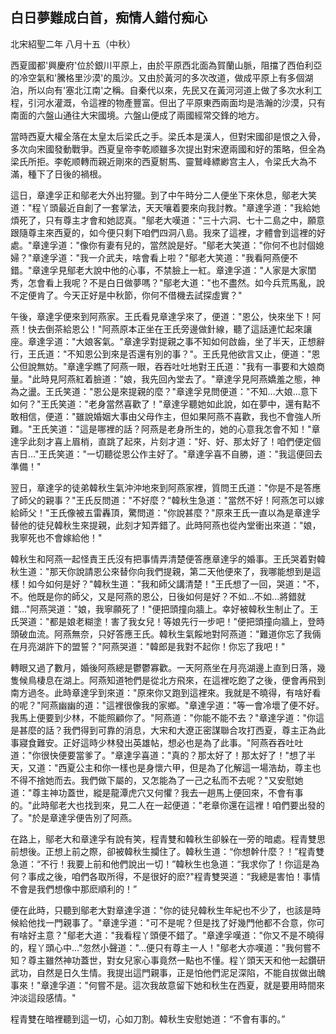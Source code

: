 白日夢難成白首，痴情人錯付痴心
------------------------------

北宋紹聖二年 八月十五（中秋）

西夏國都'興慶府'位於銀川平原上，由於平原西北面為賀蘭山脈，阻擋了西伯利亞的冷空氣和'騰格里沙漠'的風沙。又由於黃河的多次改道，做成平原上有多個湖泊，所以向有'塞北江南'之稱。自秦代以來，先民又在黃河河道上做了多次水利工程，引河水灌溉，令這裡的物產豐富。但出了平原東西兩面均是浩瀚的沙漠，只有南面的六盤山通往大宋國境。六盤山便成了兩國經常交鋒的地方。

當時西夏大權全落在太皇太后梁氏之手。梁氏本是漢人，但對宋國卻是恨之入骨，多次向宋國發動戰爭。西夏皇帝李乾顺雖多次提出對宋遼兩國和好的策略，但全為梁氏所拒。李乾顺轉而親近剛來的西夏駙馬、靈鷲峰縹緲宫主人，令梁氏大為不滿，種下了日後的禍根。

這日，章達孚正和鄔老大外出狩獵。到了中午時分二人便坐下來休息，鄔老大笑道："程丫頭最近自創了一套掌法，天天嚷着要來向我討教。"章達孚道："我給她煩死了，只有尊主才會和她認真。"鄔老大嘆道："三十六洞、七十二島之中，願意跟隨尊主來西夏的，如今便只剩下咱們四洞八島。我來了這裡，才體會到這裡的好處。"章達孚道："像你有妻有兒的，當然說是好。"鄔老大笑道："你何不也討個媳婦？"章達孚道："我一介武夫，啥會看上啦？"鄔老大笑道："我看阿燕便不錯。"章達孚見鄔老大說中他的心事，不禁臉上一紅。章達孚道："人家是大家閨秀，怎會看上我呢？不是白日做夢嗎？"鄔老大道："也不盡然。如今兵荒馬亂，說不定便肯了。今天正好是中秋節，你何不借機去試探虛實？"

午後，章達孚便來到阿燕家。王氏看見章達孚來了，便道："恩公，快來坐下！阿燕！快去倒茶給恩公！"阿燕原本正坐在王氏旁邊做針線，聽了這話連忙起來讓座。章達孚道："大娘客氣。"章達孚對提親之事不知如何啟齒，坐了半天，正想辭行，王氏道："不知恩公到來是否還有別的事？"。王氏見他欲言又止，便道："恩公但說無妨。"章達孚瞧了阿燕一眼，吞吞吐吐地對王氏道："我有一事要和大娘商量。"此時見阿燕紅着臉道："娘，我先回內堂去了。"章達孚見阿燕嬌羞之態，神為之盪。王氏笑道："恩公是來提親的麼？"章達孚見問便道："不知...大娘...意下如何？"王氏笑道："老身當然喜歡了！"章達孚聽她如此說，如在夢中，還有點不敢相信，便道："雖說婚姻大事由父母作主，但如果阿燕不喜歡，我也不會強人所難。"王氏笑道："這是哪裡的話？阿燕是老身所生的，她的心意我怎會不知！"章達孚此刻才喜上眉梢，直跳了起來，片刻才道："好、好、那太好了！咱們便定個吉日..."王氏笑道："一切聽從恩公作主好了。"章達孚喜不自勝，道："我這便回去準備！"

翌日，章達孚的徒弟韓秋生氣沖沖地來到阿燕家裡，質問王氏道："你是不是答應了師父的親事？"王氏反問道："不好麼？"韓秋生急道："當然不好！阿燕怎可以嫁給師父！"王氏像被五雷轟頂，驚問道："你說甚麼？"原來王氏一直以為是章達孚替他的徒兒韓秋生來提親，此刻才知弄錯了。此時阿燕也從內堂衝出來道："娘，我寧死也不會嫁給他！"

韓秋生和阿燕一起怪責王氏沒有把事情弄清楚便答應章達孚的婚事。王氏哭着對韓秋生道："那天你說請恩公來替你向我們提親，第二天他便來了，我哪能想到是這樣！如今如何是好？"韓秋生道："我和師父講清楚！"王氏想了一回，哭道："不，不。他既是你的師父，又是阿燕的恩公，日後如何是好？不如...不如...將錯就錯..."阿燕哭道："娘，我寧願死了！"便把頭撞向牆上。幸好被韓秋生制止了。王氏哭道："都是娘老糊塗！害了我女兒！等娘先行一步吧！"便把頭撞向牆上，登時頭破血流。阿燕無奈，只好答應王氏。韓秋生氣餒地對阿燕道："難道你忘了我倆在月亮湖許下的盟誓？"阿燕哭道："韓郎是我對不起你！你忘了我吧！"

轉眼又過了數月，婚後阿燕總是鬱鬱寡歡。一天阿燕坐在月亮湖邊上直到日落，幾隻候鳥棲息在湖上。阿燕知道牠們是從北方飛來，在這裡吃飽了之後，便會再飛到南方過冬。此時章達孚到來道："原來你又跑到這裡來。我就是不曉得，有啥好看的呢？"阿燕幽幽的道："這裡很像我的家鄉。"章達孚道："等一會冷壞了便不好。我馬上便要到少林，不能照顧你了。"阿燕道："你能不能不去？"章達孚道："你這是甚麼的話？我們得到可靠的消息，大宋和大遼正密謀聯合攻打西夏，尊主正為此事寢食難安。正好這時少林發出英雄帖，想必也是為了此事。"阿燕吞吞吐吐道："你很快便要當爹了。"章達孚喜道："真的？那太好了！那太好了！"想了半天，又道："西夏公主和你一樣也是身懷六甲，但是為了化解這一場浩劫，尊主也不得不捨她而去。我們做下屬的，又怎能為了一己之私而不去呢？"又安慰她道："尊主神功蓋世，縱是龍潭虎穴又何懼？我去一趟馬上便回來，不會有事的。"此時鄔老大也找到來，見二人在一起便道："老章你還在這裡！咱們要出發的了。"於是章達孚便告別了阿燕。

在路上，鄔老大和章達孚有說有笑，程青雙和韓秋生卻躲在一旁的暗處。程青雙思前想後。正想上前之際，卻被韓秋生攔住了。韓秋生道：“你想幹什麼？！”程青雙急道：“不行！我要上前和他們說出一切！”韓秋生也急道：“我求你了！你這是為何？事成之後，咱們各取所得，不是很好的麽?"程青雙哭道：“我總是害怕！事情不會是我們想像中那麽順利的！”

便在此時，只聽到鄔老大對章達孚道："你的徒兒韓秋生年紀也不少了，也該是時候給他找一門親事了。"章達孚道："可不是呢？但是找了好幾門他都不合意，你可有啥好主意？"鄔老大道："我看程丫頭便不錯了。"章達孚嘆道："你又不是不曉得的，程丫頭心中..."忽然小聲道："...便只有尊主一人！"鄔老大亦嘆道："我何嘗不知？尊主雖然神功蓋世，對女兒家心事竟然一點也不懂。程丫頭天天和他一起鑽研武功，自然是日久生情。我提出這門親事，正是怕他們泥足深陷，不能自拔做出醜事來！"章達孚道："何嘗不是。這次我故意留下她和秋生在西夏，就是要用時間來沖淡這段感情。"

程青雙在暗裡聽到這一切，心如刀割。韓秋生安慰她道：“不會有事的。”
